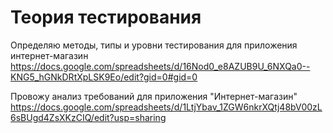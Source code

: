 # Теория тестирования
Определяю методы, типы и уровни тестирования для приложения интернет-магазин https://docs.google.com/spreadsheets/d/16Nod0_e8AZUB9U_6NXQa0--KNG5_hGNkDRtXpLSK9Eo/edit?gid=0#gid=0

Провожу анализ требований для приложения "Интернет-магазин" https://docs.google.com/spreadsheets/d/1LtjYbav_1ZGW6nkrXQtj48bV00zL6sBUgd4ZsXKzCIQ/edit?usp=sharing
